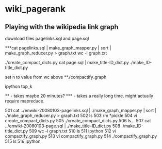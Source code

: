 wiki_pagerank
=============

Playing with the wikipedia link graph
-------------------------------------

download files pagelinks.sql and page.sql

***cat pagelinks.sql | make_graph_mapper.py | sort | make_graph_reducer.py > graph.txt
wc -l graph.txt

./create_compact_dicts.py
cat page.sql | make_title-ID_dict.py
./make_ID-title_dict.py

set n to value from wc above
**./compactify_graph

ipython
top_k


** - takes maybe 20 minutes?
*** - takes a really long time. might actually require mapreduce.


  501  cat ../enwiki-20080103-pagelinks.sql | ./make_graph_mapper.py | sort | ./make_graph_reducer.py > graph.txt
  502  ls
  503  rm *pickle
  504  vi create_compact_dicts.py 
  505  ./create_compact_dicts.py 
  506  ls ..
  507  cat ../enwiki-20080103-page.sql | ./make_title-ID_dict.py 
  508  ./make_ID-title_dict.py
  509  wc -l graph.txt
  510  ls
  511  ipython
  512  vi compactify_graph.py 
  513  vi compactify_graph.py 
  514  ./compactify_graph.py 
  515  ls
  516  ipython

